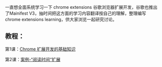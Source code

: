 一直想全面系统学习一下  chrome extensions 谷歌浏览器扩展开发，谷歌也推出了Mainifest V3，抽时间把这方面的学习内容翻译按自己的理解，整理编写chrome extensions learning，供大家浏览一起研究讨论。



## 教程：

第1课：[Chrome 扩展开发的基础知识](https://github.com/justinzm/chrome-extensions-learning/blob/main/01_development_basics)

第2课：[案例-“阅读时间“扩展](https://github.com/justinzm/chrome-extensions-learning/blob/main/02_reading_time)
